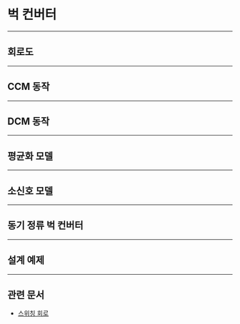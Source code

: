 # 벅 컨버터

---

## 회로도

---

## CCM 동작

---

## DCM 동작

---

## 평균화 모델

---

## 소신호 모델

---

## 동기 정류 벅 컨버터

---

## 설계 예제

---

## 관련 문서
- [스위칭 회로](./SwitchingCircuit.md)
